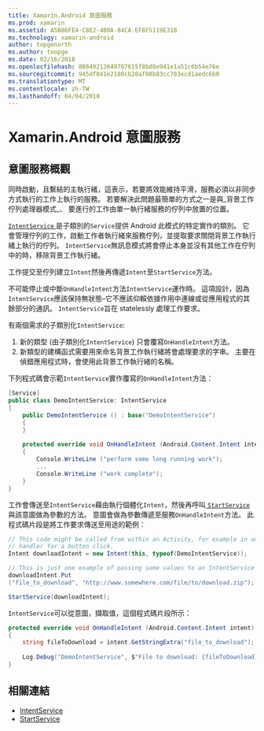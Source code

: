 ```yaml
---
title: Xamarin.Android 意圖服務
ms.prod: xamarin
ms.assetid: A5B86FE4-C8E2-4B0A-84CA-EF8F5119E31B
ms.technology: xamarin-android
author: topgenorth
ms.author: toopge
ms.date: 02/16/2018
ms.openlocfilehash: 80849213649707615f8bd8e941e1a51c6b54e76e
ms.sourcegitcommit: 945df041e2180cb20af08b83cc703ecd1aedc6b0
ms.translationtype: MT
ms.contentlocale: zh-TW
ms.lasthandoff: 04/04/2018
---
```

# <a name="intent-services-in-xamarinandroid"></a>Xamarin.Android 意圖服務

## <a name="intent-services-overview"></a>意圖服務概觀

同時啟動，且繫結的主執行緒，這表示，若要將效能維持平滑，服務必須以非同步方式執行的工作上執行的服務。 若要解決此問題最簡單的方式之一是與_背景工作佇列處理器模式_、 要進行的工作由單一執行緒服務的佇列中放置的位置。 

[ `IntentService` ](https://developer.xamarin.com/api/type/Android.App.IntentService/)是子類別的`Service`提供 Android 此模式的特定實作的類別。 它會管理佇列的工作，啟動工作者執行緒來服務佇列，並提取要求關閉背景工作執行緒上執行的佇列。 `IntentService`無訊息模式將會停止本身並沒有其他工作在佇列中的時，移除背景工作執行緒。
 
工作提交至佇列建立`Intent`然後再傳遞`Intent`至`StartService`方法。

不可能停止或中斷`OnHandleIntent`方法`IntentService`運作時。 這項設計，因為`IntentService`應該保持無狀態&ndash;它不應該仰賴依據作用中連線或從應用程式的其餘部分的通訊。 `IntentService`旨在 statelessly 處理工作要求。

有兩個需求的子類別化`IntentService`:

1. 新的類型 (由子類別化`IntentService`) 只會覆寫`OnHandleIntent`方法。
2. 新類型的建構函式需要用來命名背景工作執行緒將會處理要求的字串。 主要在偵錯應用程式時，會使用此背景工作執行緒的名稱。

下列程式碼會示範`IntentService`實作覆寫的`OnHandleIntent`方法：

```csharp
[Service]
public class DemoIntentService: IntentService
{
    public DemoIntentService () : base("DemoIntentService")
    {
    }
    
    protected override void OnHandleIntent (Android.Content.Intent intent)
    {
        Console.WriteLine ("perform some long running work");
        ...
        Console.WriteLine ("work complete");
    }
}
```

工作會傳送至`IntentService`藉由執行個體化`Intent`，然後再呼叫[ `StartService` ](https://developer.xamarin.com/api/member/Android.Content.Context.StartService/p/Android.Content.Intent/)與該意圖做為參數的方法。 意圖會做為參數傳遞至服務`OnHandleIntent`方法。 此程式碼片段是將工作要求傳送至用途的範例： 

```csharp
// This code might be called from within an Activity, for example in an event
// handler for a button click.
Intent downloadIntent = new Intent(this, typeof(DemoIntentService));

// This is just one example of passing some values to an IntentService via the Intent:
downloadIntent.Put
("file_to_download", "http://www.somewhere.com/file/to/download.zip");

StartService(downloadIntent);
```

`IntentService`可以從意圖，擷取值，這個程式碼片段所示：  

```csharp
protected override void OnHandleIntent (Android.Content.Intent intent)
{
    string fileToDownload = intent.GetStringExtra("file_to_download");
    
    Log.Debug("DemoIntentService", $"File to download: {fileToDownload}.");
}
```


## <a name="related-links"></a>相關連結

- [IntentService](https://developer.xamarin.com/api/type/Android.App.IntentService/)
- [StartService](https://developer.xamarin.com/api/member/Android.Content.Context.StartService/p/Android.Content.Intent/)
